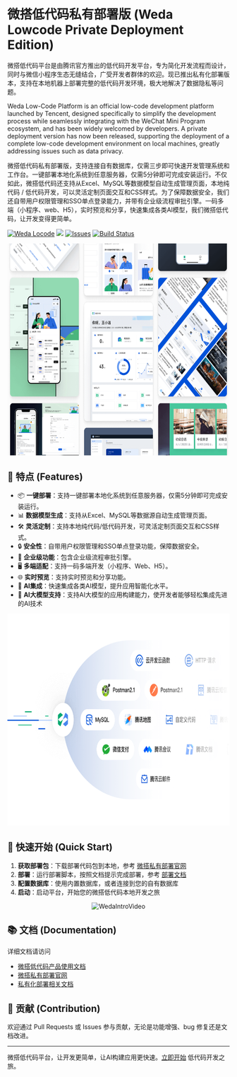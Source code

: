 # 微搭低代码私有部署版 (Weda Lowcode Private Deployment Edition)

微搭低代码平台是由腾讯官方推出的低代码开发平台，专为简化开发流程而设计，同时与微信小程序生态无缝结合，广受开发者群体的欢迎。现已推出私有化部署版本，支持在本地机器上部署完整的低代码开发环境，极大地解决了数据隐私等问题。

Weda Low-Code Platform is an official low-code development platform launched by Tencent, designed specifically to simplify the development process while seamlessly integrating with the WeChat Mini Program ecosystem, and has been widely welcomed by developers. A private deployment version has now been released, supporting the deployment of a complete low-code development environment on local machines, greatly addressing issues such as data privacy.

微搭低代码私有部署版，支持连接自有数据库，仅需三步即可快速开发管理系统和工作台。一键部署本地化系统到任意服务器，仅需5分钟即可完成安装运行。不仅如此，微搭低代码还支持从Excel、MySQL等数据模型自动生成管理页面，本地纯代码 / 低代码开发，可以灵活定制页面交互和CSS样式。为了保障数据安全，我们还自带用户权限管理和SSO单点登录能力，并带有企业级流程审批引擎。一码多端（小程序、web、H5），实时预览和分享，快速集成各类AI模型，我们微搭低代码，让开发变得更简单。


<p align="center">

[![Weda Locode](https://img.shields.io/static/v1?label=Weda&message=Lowcode&color=blue&style=flat-square)](https://weda.cloud.tencent.com/)
  <a href="https://cloud.tencent.com/document/product/1301/67121"><img src="https://img.shields.io/badge/Docs-yellow?logo=gitbook&logoColor=black"/></a>
[![Issues](https://img.shields.io/github/issues/enimo/weda_private)](https://github.com/enimo/weda_private/issues) 
[![Build Status](https://img.shields.io/github/actions/workflow/status/enimo/weda_private/tests.yml?branch=master&label=tests&style=flat-square)](https://github.com/enimo/weda_private/actions)

</p>

<p align="center">
<img src="img/weda_intro1.png" alt="WedaIntro1" height="480">
</p>


## 🌟 特点 (Features)

- 📦 **一键部署**：支持一键部署本地化系统到任意服务器，仅需5分钟即可完成安装运行。
- 📊 **数据模型生成**：支持从Excel、MySQL等数据源自动生成管理页面。
- 🛠️ **灵活定制**：支持本地纯代码/低代码开发，可灵活定制页面交互和CSS样式。
- 🔒 **安全性**：自带用户权限管理和SSO单点登录功能，保障数据安全。
- 🏢 **企业级功能**：包含企业级流程审批引擎。
- 🖥️ **多端适配**：支持一码多端开发（小程序、Web、H5）。
- 🌐 **实时预览**：支持实时预览和分享功能。
- 🧠 **AI集成**：快速集成各类AI模型，提升应用智能化水平。
- 🤖 **AI大模型支持**：支持AI大模型的应用构建能力，使开发者能够轻松集成先进的AI技术


<p align="center">
<img src="img/weda_intro2.png" alt="WedaIntro2" height="480">
</p>

## 🚀 快速开始 (Quick Start)

1. **获取部署包**：下载部署代码包到本地，参考 [微搭私有部署官网](https://tcb.cloud.tencent.com/weda-software)
2. **部署**：运行部署脚本，按照文档提示完成部署，参考 [部署文档](https://docs.cloudbase.net/lowcode/private/deploy)
3. **配置数据库**：使用内置数据库，或者连接到您的自有数据库
4. **启动**：启动平台，开始您的微搭低代码本地开发之旅

<p align="center">
<img src="img/weda_intro.gif" alt="WedaIntroVideo" height="480">
</p>


## 📚 文档 (Documentation)

详细文档请访问
- [微搭低代码产品使用文档](https://cloud.tencent.com/document/product/1301/67121)
- [微搭私有部署官网](https://tcb.cloud.tencent.com/weda-software)
- [私有化部署相关文档](https://docs.cloudbase.net/lowcode/private/deploy)

## 🤝 贡献 (Contribution)

欢迎通过 Pull Requests 或 Issues 参与贡献，无论是功能增强、bug 修复还是文档改进。


---

微搭低代码平台，让开发更简单，让AI构建应用更快速。[立即开始](https://weda.cloud.tencent.com/) 低代码开发之旅。
